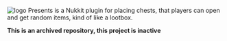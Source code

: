 ![logo](https://github.com/Tee7even/Presents/blob/master/.github/presents.png?raw=true)
Presents is a Nukkit plugin for placing chests, that players can open and get random items, kind of like a lootbox.

**This is an archived repository, this project is inactive**